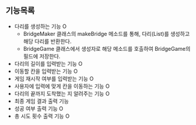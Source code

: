 ## 기능목록
- 다리를 생성하는 기능 O
  - BridgeMaker 클래스의 makeBridge 메소드를 통해, 다리(List<String>)를 생성하고 해당 다리를 반환한다.
  - BridgeGame 클래스에서 생성자로 해당 메소드를 호출하여 BridgeGame의 필드에 저장한다.
- 다리의 길이를 입력받는 기능 O
- 이동할 칸을 입력받는 기능 O
- 게임 재시작 여부를 입력받는 기능 O
- 사용자에 입력에 맞게 칸을 이동하는 기능 O
- 다리의 끝까지 도착했는 지 알려주는 기능 O
- 최종 게임 결과 출력 기능
- 성공 여부 출력 기능 O
- 총 시도 횟수 출력 기능 O